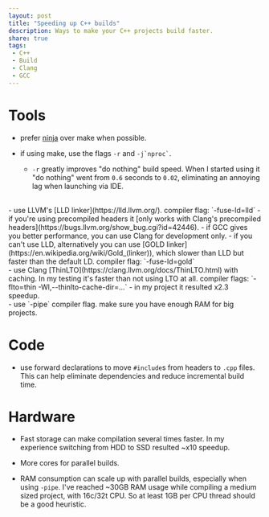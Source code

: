 ```yaml
---
layout: post
title: "Speeding up C++ builds"
description: Ways to make your C++ projects build faster.
share: true
tags:
 - C++
 - Build
 - Clang
 - GCC
---
```


# Tools

- prefer [ninja](https://ninja-build.org/) over make when possible.

- if using make, use the flags `-r` and ``` -j`nproc` ```.
	- `-r` greatly improves "do nothing" build speed.
	When I started using it "do nothing" went from `0.6` seconds to `0.02`, eliminating 
	an annoying lag when launching via IDE.
<br/>
- use LLVM's [LLD linker](https://lld.llvm.org/).
compiler flag: `-fuse-ld=lld`
	- if you're using precompiled headers it [only works with Clang's precompiled headers](https://bugs.llvm.org/show_bug.cgi?id=42446).
		- if GCC gives you better performance, you can use Clang for development only.
	- if you can't use LLD, alternatively you can use [GOLD linker](https://en.wikipedia.org/wiki/Gold_(linker)), which slower than LLD but faster than the default LD.
	compiler flag: `-fuse-ld=gold`
<br/>
- use Clang [ThinLTO](https://clang.llvm.org/docs/ThinLTO.html) with caching.
In my testing it's faster than not using LTO at all.
compiler flags: `-flto=thin -Wl,--thinlto-cache-dir=...`
	- in my project it resulted x2.3 speedup.
<br/>
- use `-pipe` compiler flag.
make sure you have enough RAM for big projects.


# Code

- use forward declarations to move `#include`s from headers to `.cpp` files.
This can help eliminate dependencies and reduce incremental build time.


# Hardware

- Fast storage can make compilation several times faster.
In my experience switching from HDD to SSD resulted ~x10 speedup.

- More cores for parallel builds.

- RAM consumption can scale up with parallel builds, especially when using `-pipe`.
I've reached ~30GB RAM usage while compiling a medium sized project, with 16c/32t CPU.
So at least 1GB per CPU thread should be a good heuristic.

